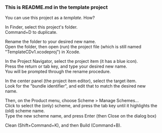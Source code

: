 ###  This is README.md in the template project

You can use this project as a *template*. How?

In Finder, select this project's folder.  
Command+D to duplicate.

Rename the folder to your desired new name.  
Open the folder, then open (run) the project file (which is still named "TemplateCDv1.xcodeproj") in Xcode.

In the Project Navigator, select the project item (it has a blue icon).  
Press the return or tab key, and type your desired new name.  
You will be prompted through the rename procedure.

In the center panel (the project item editor), select the target item.  
Look for the "bundle identifier", and edit that to match the desired new name.

Then, on the Product menu, choose Scheme > Manage Schemes...  
Click to select the (only) scheme, and press the tab key until it highlights the (old) scheme name.  
Type the new scheme name, and press Enter (then Close on the dialog box)  

Clean (Shift+Command+K), and then Build (Command+B).
